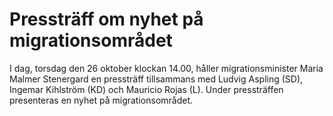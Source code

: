 # Pressträff om nyhet på migrationsområdet

I dag, torsdag den 26 oktober klockan 14.00, håller migrationsminister Maria Malmer Stenergard en pressträff tillsammans med Ludvig Aspling (SD), Ingemar Kihlström (KD) och Mauricio Rojas (L). Under pressträffen presenteras en nyhet på migrationsområdet.
